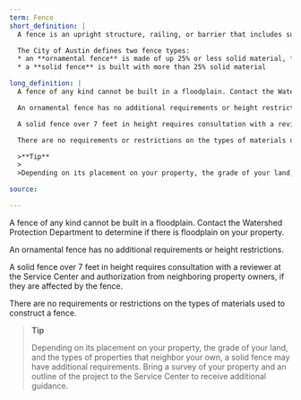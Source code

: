 ```yaml
---
term: Fence
short_definition: |
  A fence is an upright structure, railing, or barrier that includes supporting posts and encloses an area of property.

  The City of Austin defines two fence types:
  * an **ornamental fence** is made of up 25% or less solid material, featuring an open design
  * a **solid fence** is built with more than 25% solid material

long_definition: |
  A fence of any kind cannot be built in a floodplain. Contact the Watershed Protection Department to determine if there is floodplain on your property.

  An ornamental fence has no additional requirements or height restrictions.

  A solid fence over 7 feet in height requires consultation with a reviewer at the Service Center and authorization from neighboring property owners, if they are affected by the fence.

  There are no requirements or restrictions on the types of materials used to construct a fence.

  >**Tip**
  >
  >Depending on its placement on your property, the grade of your land, and the types of properties that neighbor your own, a solid fence may have additional requirements. Bring a survey of your property and an outline of the project to the Service Center to receive additional guidance.

source:

---
```

A fence of any kind cannot be built in a floodplain. Contact the Watershed Protection Department to determine if there is floodplain on your property.

An ornamental fence has no additional requirements or height restrictions.

A solid fence over 7 feet in height requires consultation with a reviewer at the Service Center and authorization from neighboring property owners, if they are affected by the fence.

There are no requirements or restrictions on the types of materials used to construct a fence.

>**Tip**
>
>Depending on its placement on your property, the grade of your land, and the types of properties that neighbor your own, a solid fence may have additional requirements. Bring a survey of your property and an outline of the project to the Service Center to receive additional guidance.
